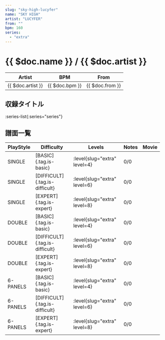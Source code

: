 ```yaml
---
slug: "sky-high-lucyfer"
name: "SKY HIGH"
artist: "LUCYFER"
from: ""
bpm: 160
series:
  - "extra"
---
```


# {{ $doc.name }} / {{ $doc.artist }}

|Artist|BPM|From|
|------|---|----|
|{{ $doc.artist }}|{{ $doc.bpm }}|{{ $doc.from }}|

## 収録タイトル

:series-list{:series="series"}

## 譜面一覧

|PlayStyle|Difficulty|Levels|Notes|Movie|
|---------|----------|------|-----|-----|
|SINGLE|[BASIC]{.tag.is-basic}|:level{slug="extra" level=4}|0/0||
|SINGLE|[DIFFICULT]{.tag.is-difficult}|:level{slug="extra" level=6}|0/0||
|SINGLE|[EXPERT]{.tag.is-expert}|:level{slug="extra" level=8}|0/0||
|DOUBLE|[BASIC]{.tag.is-basic}|:level{slug="extra" level=4}|0/0||
|DOUBLE|[DIFFICULT]{.tag.is-difficult}|:level{slug="extra" level=6}|0/0||
|DOUBLE|[EXPERT]{.tag.is-expert}|:level{slug="extra" level=8}|0/0||
|6-PANELS|[BASIC]{.tag.is-basic}|:level{slug="extra" level=4}|0/0||
|6-PANELS|[DIFFICULT]{.tag.is-difficult}|:level{slug="extra" level=6}|0/0||
|6-PANELS|[EXPERT]{.tag.is-expert}|:level{slug="extra" level=8}|0/0||
